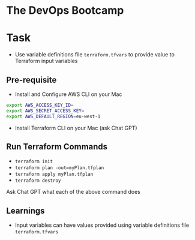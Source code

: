 # The DevOps Bootcamp

# Task

- Use variable definitions file `terraform.tfvars` to provide value to Terraform input variables

## Pre-requisite

- Install and Configure AWS CLI on your Mac

```sh
export AWS_ACCESS_KEY_ID=
export AWS_SECRET_ACCESS_KEY=
export AWS_DEFAULT_REGION=eu-west-1
```

- Install Terraform CLI on your Mac (ask Chat GPT)

## Run Terraform Commands

- `terraform init`
- `terraform plan -out=myPlan.tfplan`
- `terraform apply myPlan.tfplan`
- `terraform destroy`

Ask Chat GPT what each of the above command does

## Learnings

- Input variables can have values provided using variable definitions file `terraform.tfvars`
